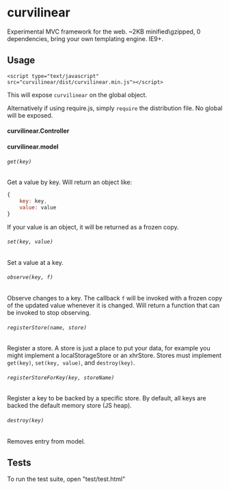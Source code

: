 # curvilinear
Experimental MVC framework for the web.  ~2KB minified\gzipped, 0 dependencies, bring your own templating engine.  IE9+.

## Usage

`<script type="text/javascript" src="curvilinear/dist/curvilinear.min.js"></script>`

This will expose `curvilinear` on the global object.

Alternatively if using require.js, simply `require` the distribution file.  No global will be exposed.

#### curvilinear.Controller

#### curvilinear.model

###### `get(key)`

Get a value by key.  Will return an object like:

```js
{
    key: key,
    value: value
}
```

If your value is an object, it will be returned as a frozen copy.

###### `set(key, value)`

Set a value at a key.

###### `observe(key, f)`

Observe changes to a key.  The callback `f` will be invoked with a frozen copy of the updated value whenever it is changed.  Will return a function that can be invoked to stop observing.

###### `registerStore(name, store)`

Register a store.  A store is just a place to put your data, for example you might implement a localStorageStore or an xhrStore.  Stores must implement `get(key)`, `set(key, value)`, and `destroy(key)`.

###### `registerStoreForKey(key, storeName)`

Register a key to be backed by a specific store.  By default, all keys are backed the default memory store (JS heap).

###### `destroy(key)`

Removes entry from model.

## Tests

To run the test suite, open "test/test.html"
